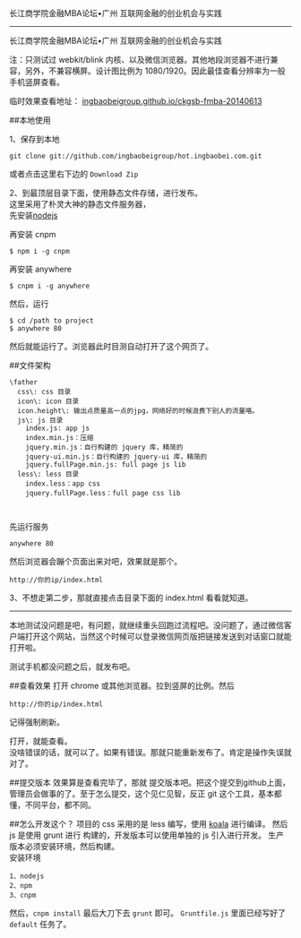 长江商学院金融MBA论坛•广州 互联网金融的创业机会与实践

------

长江商学院金融MBA论坛•广州 互联网金融的创业机会与实践



注：只测试过 webkit/blink 内核、以及微信浏览器。其他地段浏览器不进行兼容，另外，不兼容横屏。设计图比例为 1080/1920。因此最佳查看分辨率为一般手机竖屏查看。

临时效果查看地址：
[ingbaobeigroup.github.io/ckgsb-fmba-20140613](http://ingbaobeigroup.github.io/ckgsb-fmba-20140613) 


##本地使用

1、保存到本地  
```
git clone git://github.com/ingbaobeigroup/hot.ingbaobei.com.git 
```
或者点击这里右下边的 ```Download Zip```


2、到最顶层目录下面，使用静态文件存储，进行发布。  
这里采用了朴灵大神的静态文件服务器，  
先安装[nodejs](http://nodejs.org/)  

再安装 cnpm
```
$ npm i -g cnpm
```

再安装 anywhere
```
$ cnpm i -g anywhere
```

然后，运行
```
$ cd /path to project
$ anywhere 80
```

然后就能运行了。浏览器此时目测自动打开了这个网页了。

##文件架构
```
\father
  css\: css 目录
  icon\: icon 目录
  icon.height\: 输出点质量高一点的jpg，网络好的时候浪费下别人的流量咯。
  js\: js 目录
    index.js: app js
    index.min.js：压缩
    jquery.min.js：自行构建的 jquery 库，精简的
    jquery-ui.min.js：自行构建的 jquery-ui 库，精简的
    jquery.fullPage.min.js: full page js lib
  less\: less 目录
    index.less：app css
    jquery.fullPage.less：full page css lib

  
```



先运行服务
```
anywhere 80
```
然后浏览器会蹦个页面出来对吧，效果就是那个。
```
http://你的ip/index.html
```

3、不想走第二步，那就直接点击目录下面的 index.html 看看就知道。

------

本地测试没问题是吧，有问题，就继续重头回跑过流程吧。没问题了，通过微信客户端打开这个网站，当然这个时候可以登录微信网页版把链接发送到对话窗口就能打开啦。

测试手机都没问题之后，就发布吧。

##查看效果
打开 chrome 或其他浏览器。拉到竖屏的比例。然后
```
http://你的ip/index.html
```
记得强制刷新。

打开，就能查看。   
没啥错误的话，就可以了。如果有错误。那就只能重新发布了。肯定是操作失误就对了。

##提交版本
效果算是查看完毕了，那就 提交版本吧。把这个提交到github上面，管理员会做事的了。至于怎么提交，这个见仁见智，反正 git 这个工具，基本都懂，不同平台，都不同。


##怎么开发这个？
项目的 css 采用的是 less 编写，使用 [koala](http://koala-app.com/) 进行编译。
然后 js 是使用 grunt 进行 构建的，开发版本可以使用单独的 js 引入进行开发。
生产版本必须安装环境，然后构建。  
安装环境 
``` 
1、nodejs
2、npm
3、cnpm
```
然后，``` cnpm install ```
最后大刀下去
``` grunt ``` 即可。 ```Gruntfile.js``` 里面已经写好了 ```default``` 任务了。